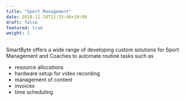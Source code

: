 ```yaml
---
title: "Sport Management"
date: 2018-11-18T12:33:46+10:00
draft: false
featured: true
weight: 1
---
```


SmartByte offers a wide range of developing custom solutions for Sport Management and Coaches to automate routine tasks such as

- resource allocations
- hardware setup for video recording
- management of content
- invoices
- time scheduling
